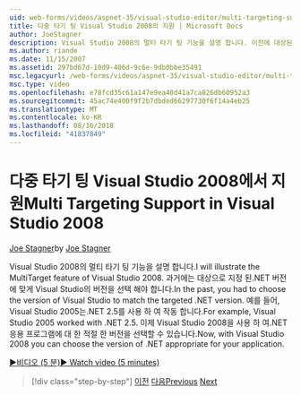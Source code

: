 ```yaml
---
uid: web-forms/videos/aspnet-35/visual-studio-editor/multi-targeting-support-in-visual-studio-2008
title: 다중 타기 팅 Visual Studio 2008의 지원 | Microsoft Docs
author: JoeStagner
description: Visual Studio 2008의 멀티 타기 팅 기능을 설명 합니다. 이전에 대상된.NET versi에 맞게 Visual Studio의 버전을 선택 해야 하는 중...
ms.author: riande
ms.date: 11/15/2007
ms.assetid: 297bd67d-10d9-406d-9c6e-9db0bbe35491
msc.legacyurl: /web-forms/videos/aspnet-35/visual-studio-editor/multi-targeting-support-in-visual-studio-2008
msc.type: video
ms.openlocfilehash: e78fcd35c61a147e9ea40d41a7ca826db60952a3
ms.sourcegitcommit: 45ac74e400f9f2b7dbded66297730f6f14a4eb25
ms.translationtype: MT
ms.contentlocale: ko-KR
ms.lasthandoff: 08/16/2018
ms.locfileid: "41837849"
---
```

<a name="multi-targeting-support-in-visual-studio-2008"></a><span data-ttu-id="a3fd2-104">다중 타기 팅 Visual Studio 2008에서 지원</span><span class="sxs-lookup"><span data-stu-id="a3fd2-104">Multi Targeting Support in Visual Studio 2008</span></span>
====================
<span data-ttu-id="a3fd2-105">[Joe Stagner](https://github.com/JoeStagner)</span><span class="sxs-lookup"><span data-stu-id="a3fd2-105">by [Joe Stagner](https://github.com/JoeStagner)</span></span>

<span data-ttu-id="a3fd2-106">Visual Studio 2008의 멀티 타기 팅 기능을 설명 합니다.</span><span class="sxs-lookup"><span data-stu-id="a3fd2-106">I will illustrate the MultiTarget feature of Visual Studio 2008.</span></span> <span data-ttu-id="a3fd2-107">과거에는 대상으로 지정 된.NET 버전에 맞게 Visual Studio의 버전을 선택 해야 합니다.</span><span class="sxs-lookup"><span data-stu-id="a3fd2-107">In the past, you had to choose the version of Visual Studio to match the targeted .NET version.</span></span> <span data-ttu-id="a3fd2-108">예를 들어, Visual Studio 2005는.NET 2.5를 사용 하 여 작동 합니다.</span><span class="sxs-lookup"><span data-stu-id="a3fd2-108">For example, Visual Studio 2005 worked with .NET 2.5.</span></span> <span data-ttu-id="a3fd2-109">이제 Visual Studio 2008을 사용 하 여.NET 응용 프로그램에 대 한 적절 한 버전을 선택할 수 있습니다.</span><span class="sxs-lookup"><span data-stu-id="a3fd2-109">Now, with Visual Studio 2008 you can choose the version of .NET appropriate for your application.</span></span>

[<span data-ttu-id="a3fd2-110">&#9654;비디오 (5 분)</span><span class="sxs-lookup"><span data-stu-id="a3fd2-110">&#9654; Watch video (5 minutes)</span></span>](https://channel9.msdn.com/Blogs/ASP-NET-Site-Videos/multi-targeting-support-in-visual-studio-2008)

> [!div class="step-by-step"]
> <span data-ttu-id="a3fd2-111">[이전](javascript-debugging-in-visual-studio-2008.md)
> [다음](intellisense-for-jscript-and-aspnet-ajax.md)</span><span class="sxs-lookup"><span data-stu-id="a3fd2-111">[Previous](javascript-debugging-in-visual-studio-2008.md)
[Next](intellisense-for-jscript-and-aspnet-ajax.md)</span></span>
